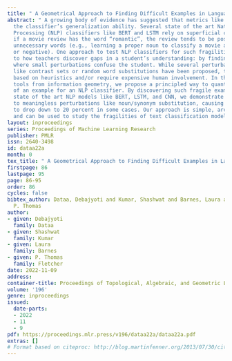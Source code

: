 ```yaml
---
title: " A Geometrical Approach to Finding Difficult Examples in Language "
abstract: " A growing body of evidence has suggested that metrics like accuracy overestimate
  the classifier’s generalization ability. Several state of the art Natural Language
  Processing (NLP) classifiers like BERT and LSTM rely on superficial cue words (e.g.,
  if a movie review has the word “romantic”, the review tends to be positive), or
  unnecessary words (e.g., learning a proper noun to classify a movie as positive
  or negative). One approach to test NLP classifiers for such fragilities is analogous
  to how teachers discover gaps in a student’s understanding: by finding problems
  where small perturbations confuse the student. While several perturbation strategies
  like contrast sets or random word substitutions have been proposed, they are typically
  based on heuristics and/or require expensive human involvement. In this work, using
  tools from information geometry, we propose a principled way to quantify the fragility
  of an example for an NLP classifier. By discovering such fragile examples for several
  state of the art NLP models like BERT, LSTM, and CNN, we demonstrate their susceptibility
  to meaningless perturbations like noun/synonym substitution, causing their accuracy
  to drop down to 20 percent in some cases. Our approach is simple, architecture agnostic
  and can be used to study the fragilities of text classification models.  "
layout: inproceedings
series: Proceedings of Machine Learning Research
publisher: PMLR
issn: 2640-3498
id: dataa22a
month: 0
tex_title: " A Geometrical Approach to Finding Difficult Examples in Language "
firstpage: 86
lastpage: 95
page: 86-95
order: 86
cycles: false
bibtex_author: Dataa, Debajyoti and Kumar, Shashwat and Barnes, Laura and Fletcher,
  P. Thomas
author:
- given: Debajyoti
  family: Dataa
- given: Shashwat
  family: Kumar
- given: Laura
  family: Barnes
- given: P. Thomas
  family: Fletcher
date: 2022-11-09
address:
container-title: Proceedings of Topological, Algebraic, and Geometric Learning 2022
volume: '196'
genre: inproceedings
issued:
  date-parts:
  - 2022
  - 11
  - 9
pdf: https://proceedings.mlr.press/v196/dataa22a/dataa22a.pdf
extras: []
# Format based on citeproc: http://blog.martinfenner.org/2013/07/30/citeproc-yaml-for-bibliographies/
---
```


